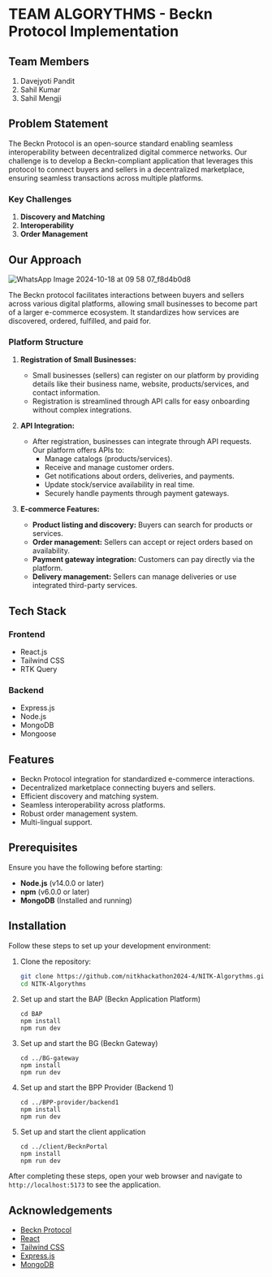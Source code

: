 # TEAM ALGORYTHMS - Beckn Protocol Implementation

## Team Members
1. Davejyoti Pandit
2. Sahil Kumar
3. Sahil Mengji

## Problem Statement

The Beckn Protocol is an open-source standard enabling seamless interoperability between decentralized digital commerce networks. Our challenge is to develop a Beckn-compliant application that leverages this protocol to connect buyers and sellers in a decentralized marketplace, ensuring seamless transactions across multiple platforms.

### Key Challenges
1. **Discovery and Matching**
2. **Interoperability**
3. **Order Management**

## Our Approach
![WhatsApp Image 2024-10-18 at 09 58 07_f8d4b0d8](https://github.com/user-attachments/assets/54b06e2a-5694-42ff-a33f-412d227cb6f3)

The Beckn protocol facilitates interactions between buyers and sellers across various digital platforms, allowing small businesses to become part of a larger e-commerce ecosystem. It standardizes how services are discovered, ordered, fulfilled, and paid for.

### Platform Structure

1. **Registration of Small Businesses:**
   - Small businesses (sellers) can register on our platform by providing details like their business name, website, products/services, and contact information.
   - Registration is streamlined through API calls for easy onboarding without complex integrations.

2. **API Integration:**
   - After registration, businesses can integrate through API requests. Our platform offers APIs to:
     - Manage catalogs (products/services).
     - Receive and manage customer orders.
     - Get notifications about orders, deliveries, and payments.
     - Update stock/service availability in real time.
     - Securely handle payments through payment gateways.

3. **E-commerce Features:**
   - **Product listing and discovery:** Buyers can search for products or services.
   - **Order management:** Sellers can accept or reject orders based on availability.
   - **Payment gateway integration:** Customers can pay directly via the platform.
   - **Delivery management:** Sellers can manage deliveries or use integrated third-party services.

## Tech Stack

### Frontend
- React.js
- Tailwind CSS
- RTK Query

### Backend
- Express.js
- Node.js
- MongoDB
- Mongoose

## Features

- Beckn Protocol integration for standardized e-commerce interactions.
- Decentralized marketplace connecting buyers and sellers.
- Efficient discovery and matching system.
- Seamless interoperability across platforms.
- Robust order management system.
- Multi-lingual support.

## Prerequisites

Ensure you have the following before starting:
- **Node.js** (v14.0.0 or later)
- **npm** (v6.0.0 or later)
- **MongoDB** (Installed and running)

## Installation

Follow these steps to set up your development environment:

1. Clone the repository:
   ```bash
   git clone https://github.com/nitkhackathon2024-4/NITK-Algorythms.git
   cd NITK-Algorythms

2. Set up and start the BAP (Beckn Application Platform)
   ```
   cd BAP
   npm install
   npm run dev
   ```

3. Set up and start the BG (Beckn Gateway)
   ```
   cd ../BG-gateway
   npm install
   npm run dev
   ```

4. Set up and start the BPP Provider (Backend 1)
   ```
   cd ../BPP-provider/backend1
   npm install
   npm run dev
   ```

5. Set up and start the client application
   ```
   cd ../client/BecknPortal
   npm install
   npm run dev
   ```

After completing these steps, open your web browser and navigate to `http://localhost:5173` to see the application.



## Acknowledgements

- [Beckn Protocol](https://beckn.org/)
- [React](https://reactjs.org/)
- [Tailwind CSS](https://tailwindcss.com/)
- [Express.js](https://expressjs.com/)
- [MongoDB](https://www.mongodb.com/)
